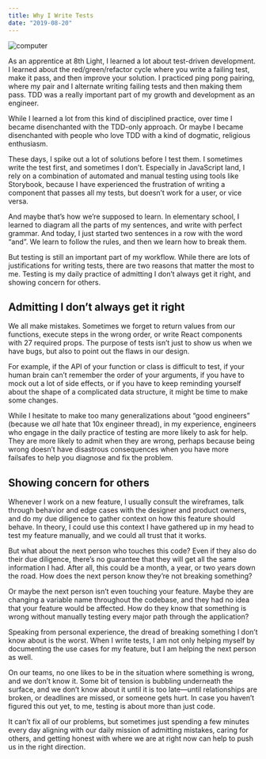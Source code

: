 ```yaml
---
title: Why I Write Tests
date: "2019-08-20"
---
```


![computer](/clement-h-95YRwf6CNw8-unsplash.jpg)

As an apprentice at 8th Light, I learned a lot about test-driven development. I learned about the red/green/refactor cycle where you write a failing test, make it pass, and then improve your solution. I practiced ping pong pairing, where my pair and I alternate writing failing tests and then making them pass. TDD was a really important part of my growth and development as an engineer.

While I learned a lot from this kind of disciplined practice, over time I became disenchanted with the TDD-only approach. Or maybe I became disenchanted with people who love TDD with a kind of dogmatic, religious enthusiasm.

These days, I spike out a lot of solutions before I test them. I sometimes write the test first, and sometimes I don’t. Especially in JavaScript land, I rely on a combination of automated and manual testing using tools like Storybook, because I have experienced the frustration of writing a component that passes all my tests, but doesn’t work for a user, or vice versa.

And maybe that’s how we’re supposed to learn. In elementary school, I learned to diagram all the parts of my sentences, and write with perfect grammar. And today, I just started two sentences in a row with the word “and”. We learn to follow the rules, and then we learn how to break them.

But testing is still an important part of my workflow. While there are lots of justifications for writing tests, there are two reasons that matter the most to me. Testing is my daily practice of admitting I don’t always get it right, and showing concern for others.

## Admitting I don’t always get it right

We all make mistakes. Sometimes we forget to return values from our functions, execute steps in the wrong order, or write React components with 27 required props. The purpose of tests isn’t just to show us when we have bugs, but also to point out the flaws in our design.

For example, if the API of your function or class is difficult to test, if your human brain can’t remember the order of your arguments, if you have to mock out a lot of side effects, or if you have to keep reminding yourself about the shape of a complicated data structure, it might be time to make some changes.

While I hesitate to make too many generalizations about “good engineers” (because we _all_ hate that 10x engineer thread), in my experience, engineers who engage in the daily practice of testing are more likely to ask for help. They are more likely to admit when they are wrong, perhaps because being wrong doesn’t have disastrous consequences when you have more failsafes to help you diagnose and fix the problem.

## Showing concern for others

Whenever I work on a new feature, I usually consult the wireframes, talk through behavior and edge cases with the designer and product owners, and do my due diligence to gather context on how this feature should behave. In theory, I could use this context I have gathered up in my head to test my feature manually, and we could all trust that it works.

But what about the next person who touches this code? Even if they also do their due diligence, there’s no guarantee that they will get all the same information I had. After all, this could be a month, a year, or two years down the road. How does the next person know they’re not breaking something?

Or maybe the next person isn’t even touching your feature. Maybe they are changing a variable name throughout the codebase, and they had no idea that your feature would be affected. How do they know that something is wrong without manually testing every major path through the application?

Speaking from personal experience, the dread of breaking something I don’t know about is the worst. When I write tests, I am not only helping myself by documenting the use cases for my feature, but I am helping the next person as well.

On our teams, no one likes to be in the situation where something is wrong, and we don’t know it. Some bit of tension is bubbling underneath the surface, and we don’t know about it until it is too late—until relationships are broken, or deadlines are missed, or someone gets hurt. In case you haven’t figured this out yet, to me, testing is about more than just code.

It can’t fix all of our problems, but sometimes just spending a few minutes every day aligning with our daily mission of admitting mistakes, caring for others, and getting honest with where we are at right now can help to push us in the right direction.
